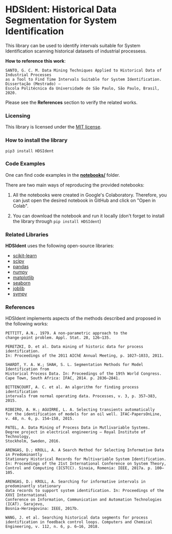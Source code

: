 # HDSIdent: Historical Data Segmentation for System Identification

This library can be used to identify intervals suitable for System Identification scanning historical datasets of industrial processess.

**How to reference this work**:
```
SANTO, G. C. M. Data Mining Techniques Applied to Historical Data of Industrial Processes
as a Tool to Find Time Intervals Suitable for System Identification. Dissertação (Mestrado) – 
Escola Politécnica da Universidade de São Paulo, São Paulo, Brasil, 2020.
```

Please see the **References** section to verify the related works.

### Licensing
This library is licensed under the [MIT license](https://github.com/GiulioCMSanto/HDSIdent/blob/master/LICENSE).

### How to install the library
```pip3 install HDSIdent```

### Code Examples
One can find code examples in the [**notebooks/**](https://github.com/GiulioCMSanto/HDSIdent/tree/master/notebooks) folder. 

There are two main ways of reproducing the provided notebooks:

1) All the notebooks were created in Google's Colaboratory. Therefore, you can just open the desired notebook in GitHub and click on "Open in Colab".

2) You can download the notebook and run it locally (don't forget to install the library through ```pip install HDSIdent```)

### Related Libraries
**HDSIdent** uses the following open-source libraries:

- [scikit-learn](https://github.com/scikit-learn/scikit-learn/blob/master/COPYING)
- [scipy](https://github.com/scipy/scipy/blob/master/LICENSE.txt)
- [pandas](https://github.com/pandas-dev/pandas/blob/master/LICENSE)
- [numpy](https://github.com/numpy/numpy/blob/master/LICENSE.txt)
- [matplotlib](https://github.com/matplotlib/matplotlib/blob/master/LICENSE/LICENSE)
- [seaborn](https://github.com/mwaskom/seaborn/blob/master/LICENSE)
- [joblib](https://github.com/joblib/joblib/blob/master/LICENSE.txt)
- [sympy](https://github.com/sympy/sympy/blob/master/LICENSE)

### References

HDSIdent implements aspects of the methods described and proposed in the following works:

```
PETTITT, A.N., 1979. A non-parametric approach to the
change-point problem. Appl. Stat. 28, 126–135.

PERETZKI, D. et al. Data mining of historic data for process identification.
In: Proceedings of the 2011 AIChE Annual Meeting, p. 1027–1033, 2011.

SHARDT, Y. A. W.; SHAH, S. L. Segmentation Methods for Model Identification from
Historical Process Data. In: Proceedings of the 19th World Congress.
Cape Town, South Africa: IFAC, 2014. p. 2836–2841.

BITTENCOURT, A. C. et al. An algorithm for finding process identification
intervals from normal operating data. Processes, v. 3, p. 357–383, 2015.

RIBEIRO, A. H.; AGUIRRE, L. A. Selecting transients automatically
for the identification of models for an oil well. IFAC-PapersOnLine,
v. 48, n. 6, p. 154–158, 2015.

PATEL, A. Data Mining of Process Data in Mutlivariable Systems.
Degree project in electrical engineering — Royal Institute of Technology,
Stockholm, Sweden, 2016.

ARENGAS, D.; KROLL, A. A Search Method for Selecting Informative Data in Predominantly
Stationary Historical Records for Multivariable System Identification.
In: Proceedings of the 21st International Conference on System Theory,
Control and Computing (ICSTCC). Sinaia, Romenia: IEEE, 2017a. p. 100–105.

ARENGAS, D.; KROLL, A. Searching for informative intervals in predominantly stationary
data records to support system identification. In: Proceedings of the XXVI International
Conference on Information, Communication and Automation Technologies (ICAT). Sarajevo,
Bosnia-Herzegovina: IEEE, 2017b.

WANG, J. et al. Searching historical data segments for process
identification in feedback control loops. Computers and Chemical
Engineering, v. 112, n. 6, p. 6–16, 2018.
```
